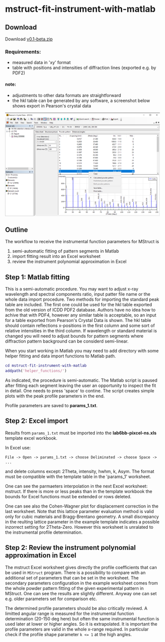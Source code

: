 # mstruct-fit-instrument-with-matlab

## Download

Download [v0.1-beta.zip](https://github.com/xray-group/mstruct-fit-instrument-with-matlab/archive/v0.1-beta.tar.gz)

### Requirements:

- measured data in 'xy' format
- table with positions and intensities of diffraction lines (exported e.g. by PDF2)

#### note:
- adjustments to other data formats are straightforward
- the hkl table can be generated by any software, a screenshot below shows export in Pearson's crystal data

![Pearson's crystal data - hkl table export](/doc/PCD-export-LaB6-table.png)

## Outline

The workflow to receive the instrumental function parameters for MStruct is

1. semi-automatic fitting of pattern segments in Matlab
2. import fitting result into an Excel worksheet
3. review the instrument polynomial approximation in Excel

## Step 1: Matlab fitting

This is a semi-automatic procedure. You may want to adjust x-ray wavelength and spectral components ratio,
input patter file name or the whole data import procedure. Two methods for importing the standard peak table
are included. The first one could be used for the hkl table exported from the old version of ICDD PDF2
database. Authors have no idea how to achive that with PDF4, however any similar table is acceptable,
so an input for a table exported from Pearson's Crystal Data is shown. The hkl table should contain
reflections x-positions in the first column and some sort of relative intensities in the third column.
If wavelength or standard material is changed you will need to adjust bounds for pattern segments
where diffraction pattern background can be considerd semi-linear.

When you start working in Matlab you may need to add directory with some helper fitting and data
import functions to Matlab path.

```Matlab
cd mstruct-fit-instrument-with-matlab
addpath('helper_functions/')
```

As indicated, the procedure is semi-automatic. The Matlab script is paused after fitting each segment
leaving the user an opportunity to inspect the fit in detail. One needs to press 'space' to contine.
The script creates simple plots with the peak profile parameters in the end.

Profile parameters are saved to **params_1.txt**.

## Step 2: Excel import

Results from `params_1.txt` must be imported into the **lab6bb-pixcel-ns.xls** template excel workbook.

In Excel use:
```
File -> Open -> params_1.txt -> choose Deliminated -> choose Space -> ...
```
and delete columns except: 2Theta, intensity, hwhm, k, Asym. The format must be compatible with the
template table in the 'params_1' worksheet.

One can see the parmaeters interpolation in the next Excel worksheet: mstruct. If there is more or
less peaks than in the template workbook the bounds for Excel functions must be extended or rows deleted.

One can see also the Cohen-Wagner plot for displacement correction in the last worksheet. Note that this
lattice parameter evaluation method is valid only for cubic materials and Bragg-Brentano geometry.
A small discrepancy in the reulting lattice parameter in the example template indicates a possible
inzorrect setting for 2Theta-Zero. However this worksheet is unralated to the instrumental profile
determination.

## Step 2: Review the instrument polynomial approximation in Excel

The mstruct Excel worksheet gives directly the profile coefficients that can be used in `MStruct`
program. There is a possibility to compare with an additional set of parameters that can be set
in the worksheet. The secondary parameters configuration in the example worksheet comes from the
whole powder pattern fitting of the given experimental pattern in MStruct. One can see the results
are slightly different. Anyway one can set e.g. older parameters set for comparison etc.

The determined profile parameters should be also critically reviewd. A limitted angular range
is measured for the instrumental function determination (20-150 deg here) but often the same
instrumental function is used later at lower or higher angles. So it is extrapolated. It is
important the profile parameters are valid in the whole x-range required. In particular
check if the profile shape parameter `k <= 1` at the high angles.
